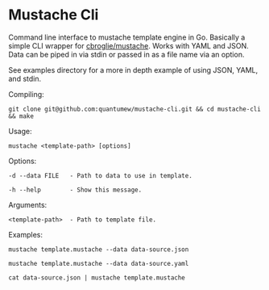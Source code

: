 Mustache Cli
============

Command line interface to mustache template engine in Go.
Basically a simple CLI wrapper for [cbroglie/mustache](https://github.com/cbroglie/mustache).
Works with YAML and JSON. Data can be piped in via stdin or passed in as a file name via an option.

See examples directory for a more in depth example of using JSON, YAML, and stdin.

Compiling:

    git clone git@github.com:quantumew/mustache-cli.git && cd mustache-cli && make

Usage:

	mustache <template-path> [options]

Options:

	-d --data FILE   - Path to data to use in template.

	-h --help        - Show this message.

Arguments:

	<template-path>  - Path to template file.

Examples:

	mustache template.mustache --data data-source.json

	mustache template.mustache --data data-source.yaml

	cat data-source.json | mustache template.mustache
